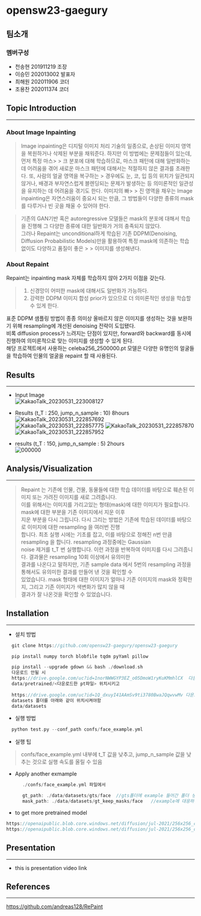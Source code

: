 # opensw23-gaegury  
## 팀소개  
### 멤버구성  
- 천송현 201911219 조장  
- 이승민 202013002 발표자    
- 최해원 202011906 코더  
- 조용찬 202011374 코더  


## Topic Introduction  
---
### About Image Inpainting
> Image inpainting은 디지털 이미지 처리 기술의 일종으로, 손상된 이미지 영역을 복원하거나 삭제된 부분을 채워준다. 하지만 이 방법에는 문제점들이 있는데, 먼저 특정 마스> > 크 분포에 대해 학습하므로, 마스크 패턴에 대해 일반화하는데 어려움을 겪어 새로운 마스크 패턴에 대해서는 적절하지 않은 결과를 초래한다. 또, 사람의 얼굴 영역을 복구하는 > 경우에도 눈, 코, 입 등의 위치가 일관되지 않거나, 배경과 부자연스럽게 블렌딩되는 문제가 발생하는 등 의미론적인 일관성을 유지하는 데 어려움을 겪기도 한다. 이미지의 빠> > 진 영역을 채우는 Image inpainting은 자연스러움이 중요시 되는 만큼, 그 방법들이 다양한 종류의 mask를 다루거나 빈 곳을 채울 수 있어야 한다.   

> 기존의 GAN기반 혹은 autoregressive 모델들은 mask의 분포에 대해서 학습을 진행해 그 다양한 종류에 대한 일반화가 거의 충족되지 않았다.   
> 그러나 Repaint는 unconditional하게 학습된 기존 DDPM(Denoising, Diffusion Probabilistic Models)만을 활용하여 특정 mask에 의존하는 학습 없이도 다양하고 품질이 좋은 > > 이미지를 생성해낸다.  

### About Repaint
Repaint는 inpainting mask 자체를 학습하지 않아 2가지 이점을 갖는다.  

> 1. 신경망이 어떠한 mask에 대해서도 일반화가 가능하다.
> 2. 강력한 DDPM 이미지 합성 prior가 있으므로 더 의미론적인 생성을 학습할 수 있게 한다.

  표준 DDPM 샘플링 방법이 종종 의미상 올바르지 않은 이미지를 생성하는 것을 보완하기 위해 resampling에 개선된 denoising 전략이 도입됐다.  
  비록 diffusion process가 느려지는 단점이 있지만, forward와 backward를 동시에 진행하여 의미론적으로 맞는 이미지를 생성할 수 있게 된다.  
  해당 프로젝트에서 사용하는 celeba256_2500000.pt 모델은 다양한 유명인의 얼굴들을 학습하여 인물의 얼굴을 repaint 할 때 사용된다.  
  
## Results  
---  
- Input Image  
  ![KakaoTalk_20230531_223008127](https://github.com/opensw23-gaegury/opensw23-gaegury/assets/90510391/1bde6a5e-0f68-419c-81ea-f2ddc7e00517)  
  
- Results (t_T : 250, jump_n_sample : 10) 8hours  
  ![KakaoTalk_20230531_222857692](https://github.com/opensw23-gaegury/opensw23-gaegury/assets/90510391/1d604b78-361b-48b9-ac1d-89907a761dbc)  
  ![KakaoTalk_20230531_222857775](https://github.com/opensw23-gaegury/opensw23-gaegury/assets/90510391/5485a51f-9ccb-4cf2-a5fa-6110ec39beed)
  ![KakaoTalk_20230531_222857870](https://github.com/opensw23-gaegury/opensw23-gaegury/assets/90510391/7c0af7f8-737e-405a-8efe-26eb5e0ef826)
  ![KakaoTalk_20230531_222857952](https://github.com/opensw23-gaegury/opensw23-gaegury/assets/90510391/c9c6262e-6123-446d-b5b3-6932e955ae42)
  
- results (t_T : 150, jump_n_sample : 5) 2hours  
  ![000000](https://github.com/opensw23-gaegury/opensw23-gaegury/assets/127182180/f65b4b1a-99fb-48d1-9e15-fcf12eff75bd)



## Analysis/Visualization    
---  
> Repaint 는 기존에 인물, 건물, 동물들에 대한 학습 데이터를 바탕으로 훼손된 이미지 또는 가려진 이미지를 새로 그려줍니다.    
> 이를 위해서는 이미지를 가리고있는 형태(mask)에 대한 이미지가 필요합니다. mask에 대한 부분을 기존 이미지에서 지운 이후  
> 지운 부분을 다시 그립니다. 다시 그리는 방법은 기존에 학습된 데이터를 바탕으로 이미지에 대한 resampling 을 여러번 진행  
> 합니다. 최초 실행 시에는 기초를 잡고, 이를 바탕으로 정해진 n번 만큼 resampling 을 합니다. resampling 과정중에는 Gaussian  
> noise 제거를 t_T 번 실행합니다. 이런 과정을 반복하여 이미지를 다시 그려줍니다. 결과물은 resampling 10회 이상에서 유의미한   
> 결과를 나온다고 말하지만, 기존 sample data 에서 5번의 resampling 과정을 통해서도 유의미한 결과를 만들어 낸 것을 확인할 수  
> 있었습니다. mask 형태에 대한 이미지가 얼마나 기존 이미지의 mask와 정확한지, 그리고 기존 이미지가 색변화가 많지 않을 때  
> 결과가 잘 나온것을 확인할 수 있었습니다.  

## Installation  
---
- 설치 방법
```c
  git clone https://github.com/opensw23-gaegury/opensw23-gaegury
```
```c
  pip install numpy torch blobfile tqdm pyYaml pillow     
```
```c
  pip install --upgrade gdown && bash ./download.sh  
  다운로드 안될 시
  https://drive.google.com/uc?id=1norNWWGYP3EZ_o05DmoW1ryKuKMmhlCX  다운로드 후  
  data/pretrained/<다운로드한 pt파일> 위치시키고
  
  https://drive.google.com/uc?id=1Q_dxuyI41AAmSv9ti3780BwaJQqwvwMv 다운로드 후 zip 파일 압축해체한것을  
  datasets 폴더를 아래와 같이 위치시켜야함  
  data/datasets
```

- 실행 방법   
```c
  python test.py --conf_path confs/face_example.yml  
```

- 실행 팁
> confs/face_example.yml 내부에 t_T 값을 낮추고, jump_n_sample 값을 낮추는 것으로 실행 속도를 올릴 수 있음  
> 
- Apply another exmample

```c
      ./confs/face_example.yml 파일에서 

      gt_path: ./data/datasets/gts/face  //gts폴더에 example 들어간 폴더 생성 후 face폴더 대신 해당 폴더명 작성 
      mask_path: ./data/datasets/gt_keep_masks/face   //example에 대응하는 폴더를 gt_keep_masks에서 찾아서 face폴더 대신 작성
```

- to get more pretrained model  
```c
https://openaipublic.blob.core.windows.net/diffusion/jul-2021/256x256_classifier.pt # Trained by OpenAI  
https://openaipublic.blob.core.windows.net/diffusion/jul-2021/256x256_diffusion.pt # Trained by OpenAI  
```

## Presentation  
---  
- this is presentation video link  


## References  
---
https://github.com/andreas128/RePaint  
